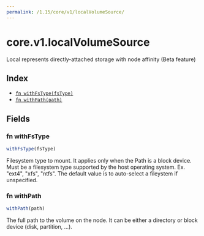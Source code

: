 ```yaml
---
permalink: /1.15/core/v1/localVolumeSource/
---
```


# core.v1.localVolumeSource

Local represents directly-attached storage with node affinity (Beta feature)

## Index

* [`fn withFsType(fsType)`](#fn-withfstype)
* [`fn withPath(path)`](#fn-withpath)

## Fields

### fn withFsType

```ts
withFsType(fsType)
```

Filesystem type to mount. It applies only when the Path is a block device. Must be a filesystem type supported by the host operating system. Ex. "ext4", "xfs", "ntfs". The default value is to auto-select a fileystem if unspecified.

### fn withPath

```ts
withPath(path)
```

The full path to the volume on the node. It can be either a directory or block device (disk, partition, ...).